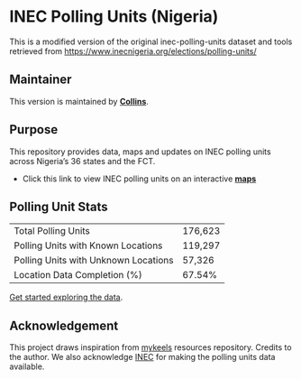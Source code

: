 # INEC Polling Units (Nigeria)

This is a modified version of the original inec-polling-units dataset and tools retrieved from https://www.inecnigeria.org/elections/polling-units/

## Maintainer

This version is maintained by **[Collins](https://github.com/Veegilinfrastructure)**.

## Purpose

This repository provides data, maps and updates on INEC polling units across Nigeria’s 36 states and the FCT.
- Click this link to view INEC polling units on an interactive **[maps](https://veegilinfrastructure.github.io/inec-polling-units/)**  

## Polling Unit Stats

|  |  |
| -- | -- |
| Total Polling Units | 176,623 |
| Polling Units with Known Locations | 119,297 |
| Polling Units with Unknown Locations |  57,326 |
| Location Data Completion (%) | 67.54% |

[Get started exploring the data](./states#readme).

## Acknowledgement
This project draws inspiration from [mykeels](https://github.com/mykeels/inec-polling-units) resources repository. Credits to the author. We also acknowledge [INEC](https://www.inecnigeria.org/elections/polling-units/) for making the polling units data available. 
      
<!-- End of PU stats -->


